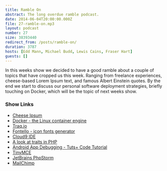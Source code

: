 ```yaml
---
title: Ramble On
abstract: The long overdue ramble podcast.
date: 2014-06-04T20:00:00.000Z
file: 27-ramble-on.mp3
layout: podcast
number: 27
size: 38393440
redirect_from: /posts/ramble-on/
duration: 3787
hosts: [Edd Mann, Michael Budd, Lewis Cains, Fraser Hart]
guests: []
---
```


In this weeks show we decided to have a good ramble about a couple of topics that have cropped us this week.
Ranging from freelance experiences, cheese-based Lorem Ipsum text, and famous Albert Einstein quotes.
By the end we start to discuss our personal software deployment strategies, briefly touching on Docker, which will be the topic of next weeks show.

### Show Links

- [Cheese Ipsum](http://www.cheeseipsum.co.uk/)
- [Docker - the Linux container engine](https://www.docker.io/)
- [Traq.io](http://traq.io/)
- [Fontello - icon fonts generator](http://fontello.com/)
- [Cloud9 IDE](https://c9.io/)
- [A look at traits in PHP](http://michaelbudd.org/tutorials/view/25/a-look-at-traits-in-php)
- [Android App Debugging - Tuts+ Code Tutorial](http://code.tutsplus.com/tutorials/android-app-debugging--mobile-12563)
- [TinyMCE](http://www.tinymce.com/)
- [JetBrains PhpStorm](http://www.jetbrains.com/phpstorm/)
- [MailChimp](http://mailchimp.com/)
